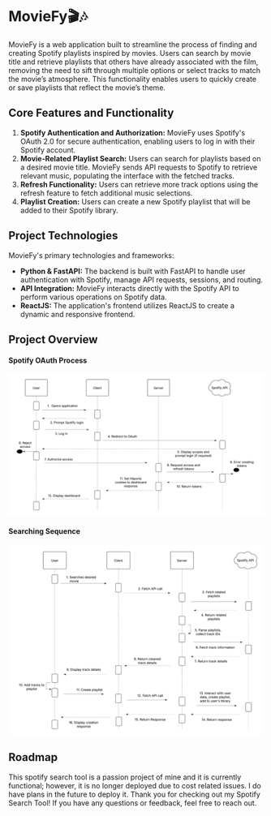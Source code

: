 # MovieFy🎬🎶

MovieFy is a web application built to streamline the process of finding and creating Spotify playlists inspired by movies. Users can search by movie title and retrieve playlists that others have already associated with the film, removing the need to sift through multiple options or select tracks to match the movie’s atmosphere. This functionality enables users to quickly create or save playlists that reflect the movie’s theme.

## Core Features and Functionality
1. **Spotify Authentication and Authorization:** MovieFy uses Spotify's OAuth 2.0 for secure authentication, enabling users to log in with their Spotify account.
2. **Movie-Related Playlist Search:** Users can search for playlists based on a desired movie title. MovieFy sends API requests to Spotify to retrieve relevant music, populating the interface with the fetched tracks.
3. **Refresh Functionality:** Users can retrieve more track options using the refresh feature to fetch additional music selections.
4. **Playlist Creation:** Users can create a new Spotify playlist that will be added to their Spotify library.

## Project Technologies
MovieFy's primary technologies and frameworks:

- **Python & FastAPI:** The backend is built with FastAPI to handle user authentication with Spotify, manage API requests, sessions, and routing.
- **API Integration:** MovieFy interacts directly with the Spotify API to perform various operations on Spotify data.
- **ReactJS:** The application's frontend utilizes ReactJS to create a dynamic and responsive frontend.

## Project Overview

#### Spotify OAuth Process
![Spotify OAuth](extras/Moviefy%20Spotify%20OAuth%20Sequence%20Diagram.jpeg)


#### Searching Sequence
![Searching Process](extras/Moviefy%20Application%20Sequence%20Diagram.jpeg)


## Roadmap
This spotify search tool is a passion project of mine and it is currently functional; however, it is no longer deployed due to cost related issues. I do have plans in the future to deploy it. Thank you for checking out my Spotify Search Tool! If you have any questions or feedback, feel free to reach out.

